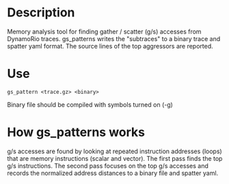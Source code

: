 # Description

Memory analysis tool for finding gather / scatter (g/s) accesses from DynamoRio traces. gs_patterns writes the "subtraces" to a binary trace and spatter yaml format. The source lines of the top aggressors are reported.

# Use
```
gs_pattern <trace.gz> <binary>
```
Binary file should be compiled with symbols turned on (-g)

# How gs_patterns works
g/s accesses are found by looking at repeated instruction addresses (loops) that are memory instructions (scalar and vector). The first pass finds the top g/s instructions. The second pass focuses on the top g/s accesses and records the normalized address distances to a binary file and spatter yaml.

    
  

